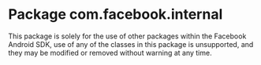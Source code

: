 # Package com.facebook.internal

This package is solely for the use of other packages within the Facebook Android SDK, use of any of the classes in this package is unsupported, and they may be modified or removed without warning at any time.
